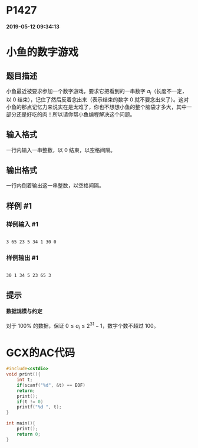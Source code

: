 
# P1427

**2019-05-12 09:34:13**
    
# 小鱼的数字游戏

## 题目描述

小鱼最近被要求参加一个数字游戏，要求它把看到的一串数字 $a_i$（长度不一定，以 $0$ 结束），记住了然后反着念出来（表示结束的数字 $0$ 就不要念出来了）。这对小鱼的那点记忆力来说实在是太难了，你也不想想小鱼的整个脑袋才多大，其中一部分还是好吃的肉！所以请你帮小鱼编程解决这个问题。

## 输入格式

一行内输入一串整数，以 $0$ 结束，以空格间隔。

## 输出格式

一行内倒着输出这一串整数，以空格间隔。

## 样例 #1

### 样例输入 #1

```
3 65 23 5 34 1 30 0
```

### 样例输出 #1

```
30 1 34 5 23 65 3
```

## 提示

#### 数据规模与约定

对于 $100\%$ 的数据，保证 $0 \leq a_i \leq 2^{31} - 1$，数字个数不超过 $100$。

# GCX的AC代码
```cpp
#include<cstdio>
void print(){
    int t;
    if(scanf("%d", &t) == EOF)
	return;
    print();
    if(t != 0)
	printf("%d ", t);
}

int main(){
    print();
    return 0;
}
```

